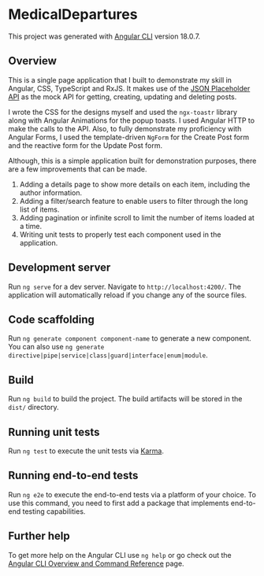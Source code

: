 # MedicalDepartures

This project was generated with [Angular CLI](https://github.com/angular/angular-cli) version 18.0.7.

## Overview

This is a single page application that I built to demonstrate my skill in Angular, CSS, TypeScript and RxJS. It makes use of the [JSON Placeholder API](https://jsonplaceholder.typicode.com/guide/) as the mock API for getting, creating, updating and deleting posts.

I wrote the CSS for the designs myself and used the `ngx-toastr` library along with Angular Animations for the popup toasts. I used Angular HTTP to make the calls to the API. Also, to fully demonstrate my proficiency with Angular Forms, I used the template-driven `NgForm` for the Create Post form and the reactive form for the Update Post form.

Although, this is a simple application built for demonstration purposes, there are a few improvements that can be made.

1. Adding a details page to show more details on each item, including the author information.
2. Adding a filter/search feature to enable users to filter through the long list of items.
3. Adding pagination or infinite scroll to limit the number of items loaded at a time.
4. Writing unit tests to properly test each component used in the application.

## Development server

Run `ng serve` for a dev server. Navigate to `http://localhost:4200/`. The application will automatically reload if you change any of the source files.

## Code scaffolding

Run `ng generate component component-name` to generate a new component. You can also use `ng generate directive|pipe|service|class|guard|interface|enum|module`.

## Build

Run `ng build` to build the project. The build artifacts will be stored in the `dist/` directory.

## Running unit tests

Run `ng test` to execute the unit tests via [Karma](https://karma-runner.github.io).

## Running end-to-end tests

Run `ng e2e` to execute the end-to-end tests via a platform of your choice. To use this command, you need to first add a package that implements end-to-end testing capabilities.

## Further help

To get more help on the Angular CLI use `ng help` or go check out the [Angular CLI Overview and Command Reference](https://angular.dev/tools/cli) page.
